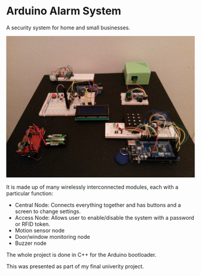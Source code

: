 # Arduino Alarm System

A security system for home and small businesses.

![pic1](Picture.jpg)

It is made up of many wirelessly interconnected modules, each with a particular function:
- Central Node: Connects everything together and has buttons and a screen to change settings.
- Access Node: Allows user to enable/disable the system with a password or RFID token.
- Motion sensor node
- Door/window monitoring node
- Buzzer node

The whole project is done in C++ for the Arduino bootloader.

This was presented as part of my final univerity project.
